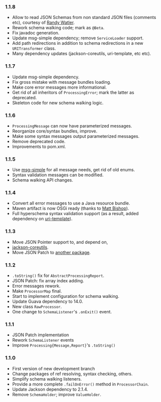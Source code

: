 ### 1.1.8

* Allow to read JSON Schemas from non standard JSON files (comments etc),
  courtesy of [Randy Watler](https://github.com/rwatler).
* Rework schema walking code; mark as `@Beta`.
* Fix javadoc generation.
* Update msg-simple dependency; remove `ServiceLoader` support.
* Add path redirections in addition to schema redirections in a new
  `URITransformer` class.
* Many dependency updates (jackson-coreutils, uri-template, etc etc).

### 1.1.7

* Update msg-simple dependency.
* Fix gross mistake with message bundles loading.
* Make core error messages more informational.
* Get rid of all inheritors of `ProcessingError`; mark the latter as deprecated.
* Skeleton code for new schema walking logic.

### 1.1.6

* `ProcessingMessage` can now have parameterized messages.
* Reorganize core/syntax bundles, improve.
* Make some syntax messages output parameterized messages.
* Remove deprecated code.
* Improvements to pom.xml.

### 1.1.5

* Use [msg-simple](https://github.com/fge/msg-simple) for all message needs, get
  rid of old enums.
* Syntax validation messages can be modified.
* Schema walking API changes.

### 1.1.4

* Convert all error messages to use a Java resource bundle.
* Maven artifact is now OSGi ready (thanks to [Matt
  Bishop](https://github.com/mbishop)).
* Full hyperschema syntax validation support (as a result, added dependency on
  [uri-template](https://github.com/fge/uri-template)).

### 1.1.3

* Move JSON Pointer support to, and depend on,
* [jackson-coreutils](https://github.com/fge/jackson-coreutils).
* Move JSON Patch to [another package](https://github.com/fge/json-patch).

### 1.1.2

* `.toString()` fix for `AbstractProcessingReport`.
* JSON Patch: fix array index adding.
* Error messages rework.
* Make `ProcessorMap` final.
* Start to implement configuration for schema walking.
* Update Guava dependency to 14.0.
* New class `RawProcessor`.
* One change to `SchemaListener`'s `.onExit()` event.

### 1.1.1

* JSON Patch implementation
* Rework `SchemaListener` events
* Improve `Processing{Message,Report}`'s `.toString()`

### 1.1.0

* First version of new development branch
* Change packages of ref resolving, syntax checking, others.
* Simplify schema walking listeners.
* Provide a more complete `.failOnError()` method in `ProcessorChain`.
* Update Jackson dependency to 2.1.4.
* Remove `SchemaHolder`; improve `ValueHolder`.

